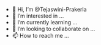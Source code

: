 - 👋 Hi, I’m @Tejaswini-Prakerla
- 👀 I’m interested in ...
- 🌱 I’m currently learning ...
- 💞️ I’m looking to collaborate on ...
- 📫 How to reach me ...

<!---
Tejaswini-Prakerla/Tejaswini-Prakerla is a ✨ special ✨ repository because its `README.md` (this file) appears on your GitHub profile.
You can click the Preview link to take a look at your changes.
--->
